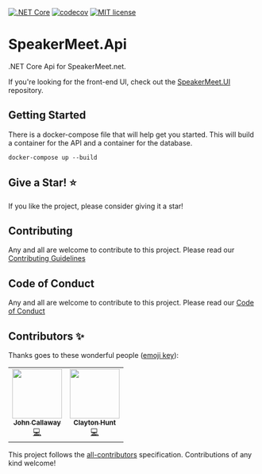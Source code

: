 [![.NET Core](https://github.com/ovation22/SpeakerMeet.Api/workflows/.NET%20Core/badge.svg)](https://github.com/ovation22/SpeakerMeet.Api/actions?query=workflow%3A%22.NET+Core%22) 
[![codecov](https://codecov.io/gh/ovation22/SpeakerMeet.Api/branch/master/graph/badge.svg?token=Z09SQN3Q3N)](https://codecov.io/gh/ovation22/SpeakerMeet.Api/branch/master)
[![MIT license](http://img.shields.io/badge/license-MIT-brightgreen.svg)](https://github.com/ovation22/SpeakerMeet.Api/blob/master/LICENSE)

# SpeakerMeet.Api
.NET Core Api for SpeakerMeet.net.

If you're looking for the front-end UI, check out the [SpeakerMeet.UI](https://github.com/ovation22/SpeakerMeet.UI) repository.

## Getting Started
There is a docker-compose file that will help get you started. This will build a container for the API and a container for the database.

```
docker-compose up --build
```

## Give a Star! :star:
If you like the project, please consider giving it a star!

## Contributing
Any and all are welcome to contribute to this project.
Please read our [Contributing Guidelines](/.github/CONTRIBUTING.md)

## Code of Conduct
Any and all are welcome to contribute to this project.
Please read our [Code of Conduct](/.github/CODE_OF_CONDUCT.md)

## Contributors ✨

Thanks goes to these wonderful people ([emoji key](https://allcontributors.org/docs/en/emoji-key)):

<!-- ALL-CONTRIBUTORS-LIST:START - Do not remove or modify this section -->
<!-- prettier-ignore-start -->
<!-- markdownlint-disable -->
<table>
  <tr>
    <td align="center"><a href="http://6figuredev.com/"><img src="https://avatars0.githubusercontent.com/u/7606265?v=4" width="100px;" alt=""/><br /><sub><b>John Callaway</b></sub></a><br /><a href="https://github.com/ovation22/SpeakerMeet.Api/commits?author=ovation22" title="Code">💻</a></td>
    <td align="center"><a href="https://github.com/ClaytonHunt"><img src="https://avatars1.githubusercontent.com/u/1760277?v=4" width="100px;" alt=""/><br /><sub><b>Clayton Hunt</b></sub></a><br /><a href="https://github.com/ovation22/SpeakerMeet.Api/commits?author=ClaytonHunt" title="Code">💻</a></td>
  </tr>
</table>

<!-- markdownlint-enable -->
<!-- prettier-ignore-end -->
<!-- ALL-CONTRIBUTORS-LIST:END -->

This project follows the [all-contributors](https://github.com/all-contributors/all-contributors) specification. Contributions of any kind welcome!
